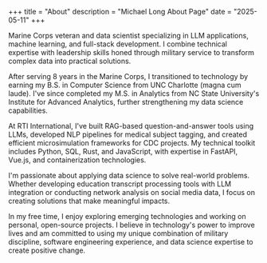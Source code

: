 +++
title = "About"
description = "Michael Long About Page"
date = "2025-05-11"
+++

Marine Corps veteran and data scientist specializing in LLM applications, machine learning, and full-stack development. I combine technical expertise with leadership skills honed through military service to transform complex data into practical solutions.

After serving 8 years in the Marine Corps, I transitioned to technology by earning my B.S. in Computer Science from UNC Charlotte (magna cum laude). I've since completed my M.S. in Analytics from NC State University's Institute for Advanced Analytics, further strengthening my data science capabilities.

At RTI International, I've built RAG-based question-and-answer tools using LLMs, developed NLP pipelines for medical subject tagging, and created efficient microsimulation frameworks for CDC projects. My technical toolkit includes Python, SQL, Rust, and JavaScript, with expertise in FastAPI, Vue.js, and containerization technologies.

I'm passionate about applying data science to solve real-world problems. Whether developing education transcript processing tools with LLM integration or conducting network analysis on social media data, I focus on creating solutions that make meaningful impacts.

In my free time, I enjoy exploring emerging technologies and working on personal, open-source projects. I believe in technology's power to improve lives and am committed to using my unique combination of military discipline, software engineering experience, and data science expertise to create positive change.
